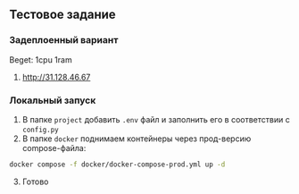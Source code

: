 ## Тестовое задание
### Задеплоенный вариант  
Beget: 1cpu 1ram
1. http://31.128.46.67

### Локальный запуск  
1. В папке `project` добавить `.env` файл и заполнить его в соответствии с `config.py`  
2. В папке `docker` поднимаем контейнеры через прод-версию compose-файла:  
```bash
docker compose -f docker/docker-compose-prod.yml up -d
```  
3. Готово
